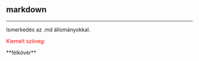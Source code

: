 ## markdown

---

Ismerkedés az .md állományokkal.
<p style="color: red;">Kiemelt szöveg:</p> **félkövér**
